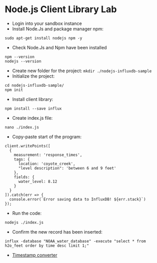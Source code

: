 # Node.js Client Library Lab

* Login into your sandbox instance
* Install Node.Js and package manager npm:
```
sudo apt-get install nodejs npm -y
```
* Check Node.Js and Npm have been installed 
```
npm --version
nodejs --version
```
* Create new folder for the project: ```mkdir ./nodejs-influxdb-sample```
* Initialize the project:
```
cd nodejs-influxdb-sample/
npm init
```
* Install client library:
```
npm install --save influx
```
* Create index.js file:
```
nano ./index.js
```
* Copy-paste start of the program:
```
client.writePoints([
  {
    measurement: 'response_times',
    tags: { 
      location: 'coyote_creek',
      "level description": 'between 6 and 9 feet'
    },
    fields: {
      water_level: 8.12
    }
  }
]).catch(err => {
  console.error(`Error saving data to InfluxDB! ${err.stack}`)
});
```
* Run the code:
```
nodejs ./index.js
```
* Confirm the new record has been inserted:
```
influx -database "NOAA_water_database" -execute "select * from h2o_feet order by time desc limit 1;"
```
* <a href="https://repl.it/@vkhazin/TimestampNanosecs" target="_blank">Timestamp converter</a>

